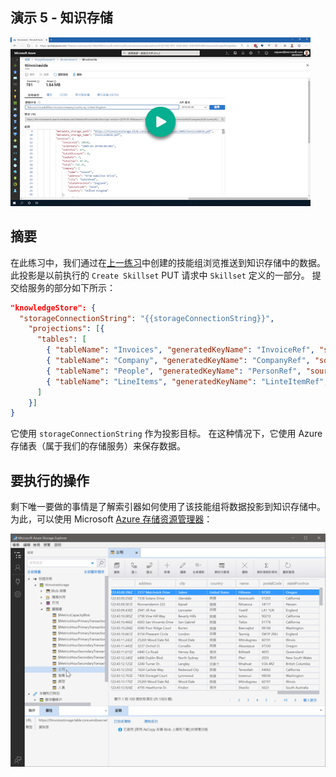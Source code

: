 ## <a name="demo-5---knowledge-store"></a>演示 5 - 知识存储

[![演示 5](images/demo4.png)](https://globaleventcdn.blob.core.windows.net/assets/aiml/aiml10/videos/Demo5.mp4 "演示 5")

## <a name="summary"></a>摘要
在此练习中，我们通过在[上一练习](demo4.md)中创建的技能组浏览推送到知识存储中的数据。 此投影是以前执行的 `Create Skillset` PUT 请求中 `Skillset` 定义的一部分。 提交给服务的部分如下所示：

```json
"knowledgeStore": { 
  "storageConnectionString": "{{storageConnectionString}}", 
    "projections": [{ 
      "tables": [  
        { "tableName": "Invoices", "generatedKeyName": "InvoiceRef", "source": "/document/invoice" , "sourceContext": null, "inputs": []}, 
        { "tableName": "Company", "generatedKeyName": "CompanyRef", "source": "/document/invoice/company", "sourceContext": null, "inputs": []}, 
        { "tableName": "People", "generatedKeyName": "PersonRef", "source": "/document/invoice/person", "sourceContext": null, "inputs": []}, 
        { "tableName": "LineItems", "generatedKeyName": "LinteItemRef", "source": "/document/invoice/lineItems/*" ,"sourceContext": null, "inputs": []} 
      ]  
    }]
}
```
它使用 `storageConnectionString` 作为投影目标。 在这种情况下，它使用 Azure 存储表（属于我们的存储服务）来保存数据。

## <a name="what-to-do"></a>要执行的操作
剩下唯一要做的事情是了解索引器如何使用了该技能组将数据投影到知识存储中。 为此，可以使用 Microsoft [Azure 存储资源管理器](https://docs.microsoft.com/en-us/azure/vs-azure-tools-storage-explorer-blobs?WT.mc_id=msignitethetour2019-github-aiml10)：

![知识存储](images/knowledge_store.png "知识存储")
